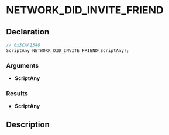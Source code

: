 # NETWORK_DID_INVITE_FRIEND

## Declaration
```cpp
// 0x3CAA1340
ScriptAny NETWORK_DID_INVITE_FRIEND(ScriptAny);
```

### Arguments
- **ScriptAny**

### Results
- **ScriptAny**

## Description
